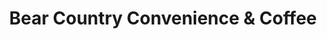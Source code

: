 ---
title: "Bear Country Convenience & Coffee"
url: /sitka/bear-country-convenience-und-coffee/
shop: Lebensmittel
---